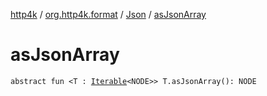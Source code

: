 [http4k](../../index.md) / [org.http4k.format](../index.md) / [Json](index.md) / [asJsonArray](./as-json-array.md)

# asJsonArray

`abstract fun <T : `[`Iterable`](https://kotlinlang.org/api/latest/jvm/stdlib/kotlin.collections/-iterable/index.html)`<NODE>> T.asJsonArray(): NODE`